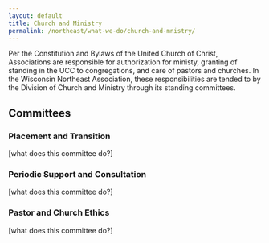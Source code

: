 ```yaml
---
layout: default
title: Church and Ministry
permalink: /northeast/what-we-do/church-and-mnistry/
---
```


Per the Constitution and Bylaws of the United Church of Christ, Associations are responsible for authorization
for ministy, granting of standing in the UCC to congregations, and care of pastors and churches. In the Wisconsin
Northeast Association, these responsibilities are tended to by the Division of Church and Ministry through its
standing committees.

## Committees

### Placement and Transition

\[what does this committee do?\]

### Periodic Support and Consultation

\[what does this committee do?\]

### Pastor and Church Ethics

\[what does this committee do?\]
